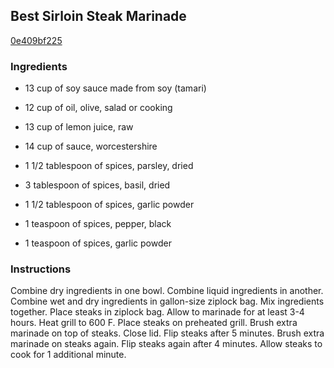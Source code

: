 ## Best Sirloin Steak Marinade

[0e409bf225](http://www.food.com/recipe/best-sirloin-steak-marinade-517219)

### Ingredients

 - 13 cup of soy sauce made from soy (tamari)

 - 12 cup of oil, olive, salad or cooking

 - 13 cup of lemon juice, raw

 - 14 cup of sauce, worcestershire

 - 1 1/2 tablespoon of spices, parsley, dried

 - 3 tablespoon of spices, basil, dried

 - 1 1/2 tablespoon of spices, garlic powder

 - 1 teaspoon of spices, pepper, black

 - 1 teaspoon of spices, garlic powder

### Instructions

Combine dry ingredients in one bowl. Combine liquid ingredients in another. Combine wet and dry ingredients in gallon-size ziplock bag. Mix ingredients together. Place steaks in ziplock bag. Allow to marinade for at least 3-4 hours. Heat grill to 600 F. Place steaks on preheated grill. Brush extra marinade on top of steaks. Close lid. Flip steaks after 5 minutes. Brush extra marinade on steaks again. Flip steaks again after 4 minutes. Allow steaks to cook for 1 additional minute.